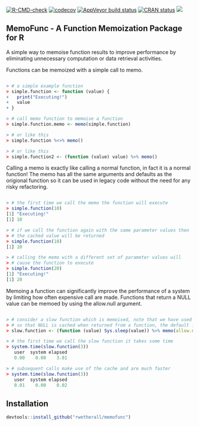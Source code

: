 [![R-CMD-check](https://github.com/rwetherall/memofunc/workflows/R-CMD-check/badge.svg)](https://github.com/rwetherall/memofunc/actions)
[![codecov](https://codecov.io/gh/rwetherall/memofunc/branch/master/graph/badge.svg?token=zPeCig27vf)](https://codecov.io/gh/rwetherall/memofunc)
[![AppVeyor build status](https://ci.appveyor.com/api/projects/status/github/rwetherall/memofunc?branch=master&svg=true)](https://ci.appveyor.com/project/rwetherall/memofunc)
[![CRAN status](https://www.r-pkg.org/badges/version/memofunc)](https://CRAN.R-project.org/package=memofunc)
[![](https://cranlogs.r-pkg.org/badges/memofunc)](https://cran.r-project.org/package=memofunc)

## MemoFunc - A Function Memoization Package for R

A simple way to memoise function results to improve performance by eliminating unnecessary computation or data retrieval activities.

Functions can be memoized with a simple call to memo.

``` r

> # a simple example function
> simple.function <- function (value) {
+   print("Executing!")
+   value
+ }

> # call memo function to memoise a function
> simple.function.memo <- memo(simple.function)

> # or like this
> simple.function %<>% memo()

> # or like this
> simple.function2 <- (function (value) value) %>% memo()

```
Calling a memo is exactly like calling a normal function, in fact it is a normal function!  The memo has all the same arguments and defaults as the origional function so it can be used in legacy code without the need for any risky refactoring.

``` r

> # the first time we call the memo the function will execute
> simple.function(10)
[1] "Executing!"
[1] 10

> # if we call the function again with the same parameter values then
> # the cached value will be returned
> simple.function(10)
[1] 10

> # calling the memo with a different set of parameter values will
> # cause the function to execute
> simple.function(20)
[1] "Executing!"
[1] 20

```

Memoing a function can significantly improve the performance of a system by limiting how often expensive call are made.  Functions that return a NULL value can be memoed by using the allow.null argument.

``` r

> # consider a slow function which is memoised, note that we have used the allow.null argument
> # so that NULL is cached when returned from a function, the default is FALSE
> slow.function <- (function (value) Sys.sleep(value)) %>% memo(allow.null = TRUE)

> # the first time we call the slow function it takes some time
> system.time(slow.function(3))
   user  system elapsed 
   0.00    0.00    3.01 

> # subsequent calls make use of the cache and are much faster
> system.time(slow.function(3))
   user  system elapsed 
   0.01    0.00    0.02 

```

## Installation

``` r
devtools::install_github("rwetherall/memofunc")
```

